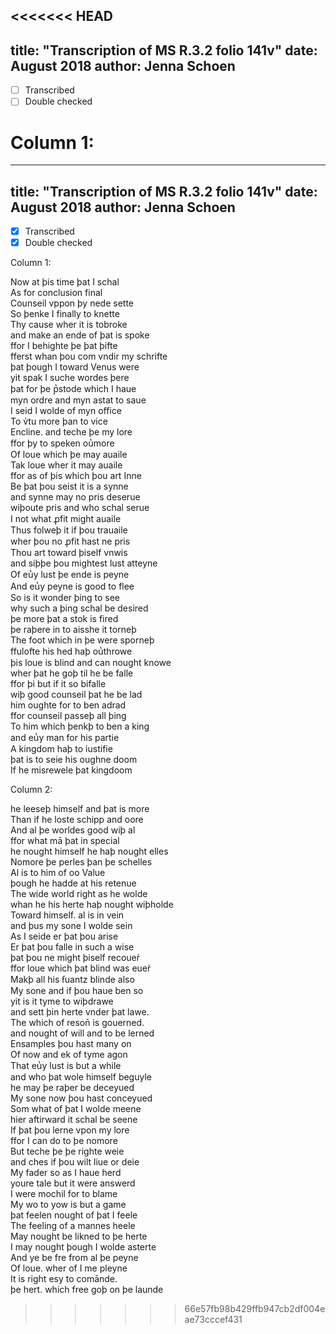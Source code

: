 <<<<<<< HEAD
---
title: "Transcription of MS R.3.2 folio 141v"
date: August 2018
author: Jenna Schoen
---
- [ ] Transcribed
- [ ] Double checked

Column 1:
=======
---
title: "Transcription of MS R.3.2 folio 141v"
date: August 2018
author: Jenna Schoen
---
- [x] Transcribed
- [x] Double checked

Column 1:

Now at þis time þat I schal  
As for conclusion final  
Counseil vppon þy nede sette  
So þenke I finally to knette  
Thy cause wher it is tobroke  
and make an ende of þat is spoke  
ffor I behighte þe þat þifte  
fferst whan þou com vndir my schrifte  
þat þough I toward Venus were  
yit spak I suche wordes þere  
þat for þe p̔stode which I haue  
myn ordre and myn astat to saue  
I seid I wolde of myn office  
To v̉tu more þan to vice  
Encline. and teche þe my lore  
ffor þy to speken ou̔more  
Of loue which þe may auaile  
Tak loue wher it may auaile  
ffor as of þis which þou art Inne  
Be þat þou seist it is a synne  
and synne may no pris deserue  
wiþoute pris and who schal serue  
I not what ꝓfit might auaile  
Thus folweþ it if þou trauaile   
wher þou no ꝓfit hast ne pris  
Thou art toward þiself vnwis  
and siþþe þou mightest lust atteyne  
Of eu̔y lust þe ende is peyne  
And eu̔y peyne is good to flee  
So is it wonder þing to see  
why such a þing schal be desired  
þe more þat a stok is fired  
þe raþere in to aisshe it torneþ  
The foot which in þe were sporneþ  
ffulofte his hed haþ ou̔throwe  
þis loue is blind and can nought knowe   
wher þat he goþ til he be falle  
ffor þi but if it so bifalle  
wiþ good counseil þat he be lad  
him oughte for to ben adrad  
ffor counseil passeþ all þing  
To him which þenkþ to ben a king  
and eu̔y man for his partie  
A kingdom haþ to iustifie  
þat is to seie his oughne doom  
If he misrewele þat kingdoom  

Column 2:

he leeseþ himself and þat is more  
Than if he loste schipp and oore  
And al þe worldes good wiþ al  
ffor what mā þat in special  
he nought himself he haþ nought elles  
Nomore þe perles þan þe schelles  
Al is to him of oo Value  
þough he hadde at his retenue  
The wide world right as he wolde   
whan he his herte haþ nought wiþholde    
Toward himself. al is in vein  
and þus my sone I wolde sein  
As I seide er þat þou arise  
Er þat þou falle in such a wise  
þat þou ne might þiself recouer̉  
ffor loue which þat blind was euer̉  
Makþ all his ẜuantz blinde also  
My sone and if þou haue ben so  
yit is it tyme to wiþdrawe  
and sett þin herte vnder þat lawe.  
The which of reson̄ is gouerned.  
and nought of will and to be lerned    
Ensamples þou hast many on  
Of now and ek of tyme agon  
That eu̔y lust is but a while  
and who þat wole himself beguyle  
he may þe raþer be deceyued  
My sone now þou hast conceyued  
Som what of þat I wolde meene  
hier aftirward it schal be seene  
If þat þou lerne vpon my lore  
ffor I can do to þe nomore  
But teche þe þe righte weie  
and ches if þou wilt liue or deie  
My fader so as I haue herd  
youre tale but it were answerd  
I were mochil for to blame  
My wo to yow is but a game  
þat feelen nought of þat I feele  
The feeling of a mannes heele  
May nought be likned to þe herte  
I may nought þough I wolde asterte  
And ye be fre from al þe peyne  
Of loue. wher of I me pleyne  
It is right esy to comānde.  
þe hert. which free goþ on þe launde   
>>>>>>> 66e57fb98b429ffb947cb2df004eae73cccef431
